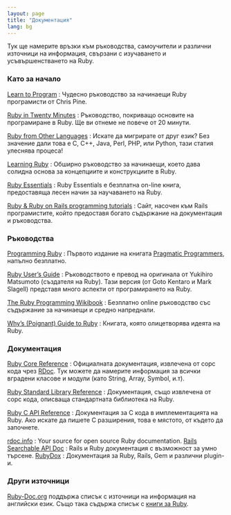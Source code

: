 ```yaml
---
layout: page
title: "Документация"
lang: bg
---
```


Тук ще намерите връзки към ръководства, самоучители и различни източници
на информация, свързани с изучаването и усъвършенстването на Ruby.

### Като за начало

[Learn to Program][1]
: Чудесно ръководство за начинаещи Ruby програмисти от Chris Pine.

[Ruby in Twenty Minutes](/bg/documentation/quickstart/)
: Ръководство, покриващо основите на програмиране в Ruby. Ще ви отнеме
  не повече от 20 минути.

[Ruby from Other Languages](/bg/documentation/ruby-from-other-languages/)
: Искате да мигрирате от друг език? Без значение дали това е C, C++,
  Java, Perl, PHP, или Python, тази статия улеснява процеса!

[Learning Ruby][2]
: Обширно ръководство за начинаещи, което дава солидна основа за
  концепциите и конструкциите в Ruby.

[Ruby Essentials][3]
: Ruby Essentials е безплатна on-line книга, предоставяща лесен начин за
  научаването на Ruby.

[Ruby &amp; Ruby on Rails programming tutorials][4]
: Сайт, насочен към Rails програмистите, който предоставя богато
  съдържание на документация и ръководства.

### Ръководства

[Programming Ruby][5]
: Първото издание на книгата [Pragmatic Programmers][6], напълно
  безплатно.

[Ruby User’s Guide][7]
: Ръководството е превод на оригинала от Yukihiro Matsumoto (създателя
  на Ruby). Тази версия (от Goto Kentaro и Mark Slagell) представя много
  аспекти от програмирането на Ruby.

[The Ruby Programming Wikibook][8]
: Безплатно online ръководство със съдържание за начинаещи и средно
  напреднали.

 [Why’s (Poignant) Guide to Ruby][9]
 : Книгата, която олицетворява идеята на Ruby.
 ### Документация

[Ruby Core Reference][10]
: Официалната документация, извлечена от сорс кода чрез [RDoc][11]. Тук
  можете да намерите информация за всички вградени класове и модули
  (като String, Array, Symbol, и.т).

[Ruby Standard Library Reference][12]
: Документация, също извлечена от сорс кода, описваща стандартната
  библиотека на Ruby.

[Ruby C API Reference][13]
: Документация за C кода в имплементацията на Ruby. Ако искате да пишете
  C разширения, това е мястото, от където да започнете.

 [rdoc.info][14]
 : Your source for open source Ruby documentation.
 [Rails Searchable API Doc][15]
 : Rails и Ruby документация с възможност за умно търсене.
 [RubyDox][16]
 : Документация за Ruby, Rails, Gem и различни plugin-и.
 ### Други източници

[Ruby-Doc.org][17] поддържа списък с източници на информация на
английски език. Също така съдържа списък с [книги за Ruby][18].



[1]: http://pine.fm/LearnToProgram/
[2]: http://rubylearning.com/
[3]: http://www.techotopia.com/index.php/Ruby_Essentials
[4]: http://www.meshplex.org/wiki/Ruby/Ruby_on_Rails_programming_tutorials
[5]: http://www.ruby-doc.org/docs/ProgrammingRuby/
[6]: http://pragmaticprogrammer.com/titles/ruby/index.html
[7]: http://www.rubyist.net/~slagell/ruby/
[8]: http://en.wikibooks.org/wiki/Ruby_programming_language
[9]: http://mislav.uniqpath.com/poignant-guide/
[10]: http://www.ruby-doc.org/core
[11]: http://rdoc.sourceforge.net
[12]: http://www.ruby-doc.org/stdlib
[13]: http://www.ruby-doc.org/doxygen/current/
[14]: http://rdoc.info/
[15]: http://railsapi.com/
[16]: http://www.rubydox.net/
[17]: http://ruby-doc.org
[18]: http://www.ruby-doc.org/bookstore
